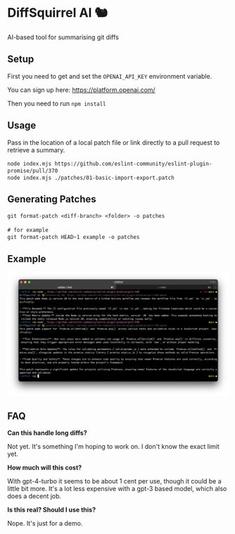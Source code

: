 # DiffSquirrel AI 🐿️

AI-based tool for summarising git diffs

## Setup

First you need to get and set the `OPENAI_API_KEY` environment variable.

You can sign up here: https://platform.openai.com/

Then you need to run `npm install`

## Usage

Pass in the location of a local patch file or link directly to a pull request to retrieve a summary.

```
node index.mjs https://github.com/eslint-community/eslint-plugin-promise/pull/370
node index.mjs ./patches/01-basic-import-export.patch
```

## Generating Patches

```shell
git format-patch <diff-branch> <folder> -o patches

# for example
git format-patch HEAD~1 example -o patches
```

## Example

![DiffSquirrel running in a terminal](example.png)


## FAQ

**Can this handle long diffs?**

Not yet. It's something I'm hoping to work on. I don't know the exact limit yet.

**How much will this cost?**

With gpt-4-turbo it seems to be about 1 cent per use, though it could
be a little bit more. It's a lot less expensive with a gpt-3 based model, which also does a decent job.

**Is this real? Should I use this?**

Nope. It's just for a demo.
